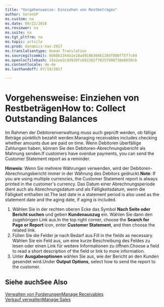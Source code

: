 ```yaml
---
title: "Vorgehensweise: Einziehen von Restbeträgen"
author: SorenGP
ms.custom: na
ms.date: 09/22/2016
ms.reviewer: na
ms.suite: na
ms.tgt_pltfrm: na
ms.topic: article
ms.prod: dynamics-nav-2017
ms.translationtype: Human Translation
ms.sourcegitcommit: 6b60b1344a1e18ad91863046110df880f75f7c04
ms.openlocfilehash: 24a2ee2c9d939fc692382f70257998730e6650cb
ms.contentlocale: de-de
ms.lasthandoff: 07/19/2017

---
```


# <a name="how-to-collect-outstanding-balances"></a><span data-ttu-id="912ba-102">Vorgehensweise: Einziehen von Restbeträgen</span><span class="sxs-lookup"><span data-stu-id="912ba-102">How to: Collect Outstanding Balances</span></span>
<span data-ttu-id="912ba-103">Im Rahmen der Debitorenverwaltung muss auch geprüft werden, ob fällige Beträge pünktlich bezahlt werden.</span><span class="sxs-lookup"><span data-stu-id="912ba-103">Managing receivables includes checking whether amounts due are paid on time.</span></span> <span data-ttu-id="912ba-104">Wenn Debitoren überfällige Zahlungen haben, können Sie den Debitoren-Abrechnungsbericht als Mahnung senden.</span><span class="sxs-lookup"><span data-stu-id="912ba-104">If customers have overdue payments, you can send the Customer Statement report as a reminder.</span></span>

<span data-ttu-id="912ba-105">**Hinweis**: Wenn Sie mehrere Währungen verwenden, wird der Debitoren-Abrechnungsbericht immer in der Währung des Debitors gedruckt.</span><span class="sxs-lookup"><span data-stu-id="912ba-105">**Note**: If you are using multiple currencies, the Customer Statement report is always printed in the customer's currency.</span></span> <span data-ttu-id="912ba-106">Das Datum einer Abrechnungsperiode dient auch als Abrechnungsdatum und als Fälligkeitsdatum, wenn die Fälligkeit enthalten ist.</span><span class="sxs-lookup"><span data-stu-id="912ba-106">The last date in a statement period is also used as the statement date and the aging date, if aging is included.</span></span>

1. <span data-ttu-id="912ba-107">Wählen Sie in der rechten oberen Ecke das Symbol **Nach Seite oder Bericht suchen** und geben **Kundenauszug** ein. Wählen Sie dann den zugehörigen Link aus.</span><span class="sxs-lookup"><span data-stu-id="912ba-107">In the top right corner, choose the **Search for Page or Report** icon, enter **Customer Statement**, and then choose the related link.</span></span>
2. <span data-ttu-id="912ba-108">Füllen Sie die Felder je nach Bedarf aus.</span><span class="sxs-lookup"><span data-stu-id="912ba-108">Fill in the fields as necessary.</span></span> <span data-ttu-id="912ba-109">Wählen Sie ein Feld aus, um eine kurze Beschreibung des Feldes zu lesen oder einen Link für weitere Informationen zu öffnen.</span><span class="sxs-lookup"><span data-stu-id="912ba-109">Choose a field to read a short description of the field or link to more information.</span></span>
3. <span data-ttu-id="912ba-110">Unter **Ausgabeoptionen** wählen Sie aus, wie der Bericht an den Kunden gesendet wird.</span><span class="sxs-lookup"><span data-stu-id="912ba-110">Under **Output Options**, select how to send the report to the customer.</span></span>

## <a name="see-also"></a><span data-ttu-id="912ba-111">Siehe auch</span><span class="sxs-lookup"><span data-stu-id="912ba-111">See Also</span></span>
[<span data-ttu-id="912ba-112">Verwalten von Forderungen</span><span class="sxs-lookup"><span data-stu-id="912ba-112">Manage Receivables</span></span>](receivables-manage-receivables.md)  
[<span data-ttu-id="912ba-113">Verkauf verwalten</span><span class="sxs-lookup"><span data-stu-id="912ba-113">Manage Sales</span></span>](sales-manage-sales.md)

